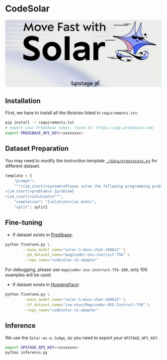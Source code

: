 # CodeSolar

![# CodeSolar](assets/codesolar.jpg)

## Installation
First, we have to install all the libraries listed in `requirements.txt`.

```bash
pip install -r requirements.txt
# export your Predibase token, found at: https://app.predibase.com/
export PREDIBASE_API_KEY=<xxxxxxxx>
```

<!-- ## Dataset Preparation

1. Download `Magicoder-OSS-Instruct-75K` instruction tuning dataset for coding 
    * locally saved
        ```
        cd data
        bash download.sh 
        hf_dataset_name = "local_data_path"
        ```
    * saved in HuggingFace `.cache`
        ```
        hf_dataset_name = "ise-uiuc/Magicoder-OSS-Instruct-75K"
        ```

2. Processing with instruction template
```
python data/preprocess.py
``` -->
## Dataset Preparation

You may need to modify the instruction template [`./data/preprocess.py`](./data/preprocess.py) for different dataset.

```python
template = {
    "prompt":
    """<|im_start|>system\nPlease solve the following programming problem.<|im_end|>
<|im_start|>problem\n {problem}
<|im_start|>solution\n""",
    "completion": "{solution}<|im_end|>",
    "split": split}
```


## Fine-tuning
* If dataset exists in [Predibase](https://app.predibase.com/data):

```bash
python finetune.py \
        --base_model_name="solar-1-mini-chat-240612" \
        --pb_dataset_name="magicoder-oss-instruct-75k" \
        --repo_name="codesolar-v1-adapter"
```

For debugging, please use `magicoder-oss-instruct-75k-100`, only 100 examples will be used. 

* If dataset exists in [HuggingFace](https://huggingface.co/datasets):

```bash
python finetune.py \
        --base_model_name="solar-1-mini-chat-240612" \
        --hf_dataset_name="ise-uiuc/Magicoder-OSS-Instruct-75K" \
        --repo_name="codesolar-v1-adapter"
```


## Inference
We use the `Solar-as-a-Judge`, so you need to export your `UPSTAGE_API_KEY`.

```bash
export UPSTAGE_API_KEY=<xxxxxxxx>
python inference.py
```
